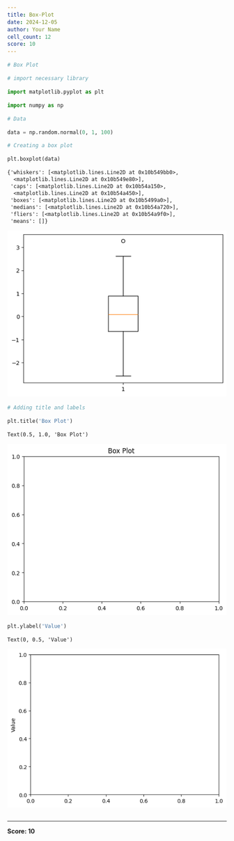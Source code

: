 ```yaml
---
title: Box-Plot
date: 2024-12-05
author: Your Name
cell_count: 12
score: 10
---
```


```python
# Box Plot
```


```python
# import necessary library
```


```python
import matplotlib.pyplot as plt
```


```python
import numpy as np
```


```python
# Data
```


```python
data = np.random.normal(0, 1, 100)
```


```python
# Creating a box plot
```


```python
plt.boxplot(data)

```




    {'whiskers': [<matplotlib.lines.Line2D at 0x10b549bb0>,
      <matplotlib.lines.Line2D at 0x10b549e80>],
     'caps': [<matplotlib.lines.Line2D at 0x10b54a150>,
      <matplotlib.lines.Line2D at 0x10b54a450>],
     'boxes': [<matplotlib.lines.Line2D at 0x10b5499a0>],
     'medians': [<matplotlib.lines.Line2D at 0x10b54a720>],
     'fliers': [<matplotlib.lines.Line2D at 0x10b54a9f0>],
     'means': []}




    
![png](box-plot_files/box-plot_7_1.png)
    



```python
# Adding title and labels
```


```python
plt.title('Box Plot')
```




    Text(0.5, 1.0, 'Box Plot')




    
![png](box-plot_files/box-plot_9_1.png)
    



```python
plt.ylabel('Value')
```




    Text(0, 0.5, 'Value')




    
![png](box-plot_files/box-plot_10_1.png)
    



```python

```


---
**Score: 10**
